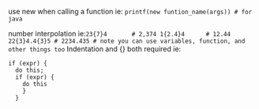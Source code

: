 use new when calling a function ie: ```printf(new funtion_name(args)) # for java```

number interpolation ie:``` 23{7}4       # 2,374
                         1{2.4}4      # 12.44
                         22{3}4.4{3}5 # 2234.435
                         # note you can use variables, function, and other things too
                         ```
Indentation and {} both required ie:
```
if (expr) {
  do this;
  if (expr) {
    do this
    }
  }
```
